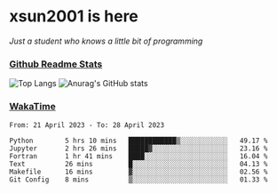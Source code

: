 # xsun2001 is here

*Just a student who knows a little bit of programming*

### [Github Readme Stats](https://github.com/anuraghazra/github-readme-stats)

![Top Langs](https://github-readme-stats.vercel.app/api/top-langs/?username=xsun2001&layout=compact&theme=radical) ![Anurag's GitHub stats](https://github-readme-stats.vercel.app/api?username=xsun2001&show_icons=true&theme=radical)

### [WakaTime](https://wakatime.com)

<!--START_SECTION:waka-->

```text
From: 21 April 2023 - To: 28 April 2023

Python        5 hrs 10 mins   ████████████▒░░░░░░░░░░░░   49.17 %
Jupyter       2 hrs 26 mins   █████▓░░░░░░░░░░░░░░░░░░░   23.16 %
Fortran       1 hr 41 mins    ████░░░░░░░░░░░░░░░░░░░░░   16.04 %
Text          26 mins         █░░░░░░░░░░░░░░░░░░░░░░░░   04.13 %
Makefile      16 mins         ▓░░░░░░░░░░░░░░░░░░░░░░░░   02.56 %
Git Config    8 mins          ▒░░░░░░░░░░░░░░░░░░░░░░░░   01.33 %
```

<!--END_SECTION:waka-->
